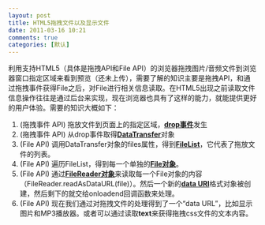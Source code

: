 ```yaml
---
layout: post
title: HTML5拖拽文件以及显示文件
date: 2011-03-16 10:21
comments: true
categories: [默认]
---
```

利用支持HTML5（具体是拖拽API和File API）的浏览器拖拽图片/音频文件到浏览器窗口指定区域来看到预览（还未上传），需要了解的知识主要是拖拽API，和通过拖拽事件获得File之后，对File进行相关信息读取。在HTML5出现之前读取文件信息操作往往是通过后台来实现，现在浏览器也具有了这样的能力，就能提供更好的用户体验。需要的知识大概如下：
<ol>
	<li>(拖拽事件 API) 拖放文件到页面上的指定区域，<strong><a href="http://rebuildpattern.com/node/68">drop事件</a></strong>发生</li>
	<li>(拖拽事件 API) 从drop事件取得<strong><a href="http://rebuildpattern.com/node/64">DataTransfer</a></strong>对象</li>
	<li>(File API) 调用DataTransfer对象的files属性，得到<strong><a href="http://rebuildpattern.com/node/64">FileList</a></strong>，它代表了拖放文件的列表。</li>
	<li>(File API) 遍历FileList，得到每一个单独的<strong><a href="http://rebuildpattern.com/node/64">File对象</a></strong>。</li>
	<li>(File API) 通过<strong><a href="http://rebuildpattern.com/node/65">FileReader对象</a></strong>来读取每一个File对象的内容（FileReader.readAsDataURL(file)）。然后一个新的<strong><a href="http://rebuildpattern.com/node/69">data URI</a></strong>格式对象被创建，然后剩下的就交给onloadend回调函数来处理。</li>
	<li>(File API) 现在我们通过对拖拽文件的处理得到了一个“data URL”，比如显示图片和MP3播放器。或者可以通过读取<strong>text</strong>来获得拖拽css文件的文本内容。</li>
</ol>
